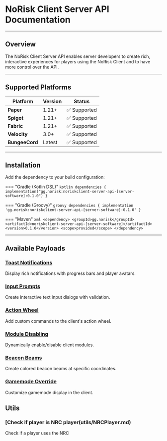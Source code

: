 # NoRisk Client Server API Documentation

---

##  Overview

The NoRisk Client Server API enables server developers to create rich, interactive experiences for players using the NoRisk Client and to have more control over the API.

---

##  Supported Platforms

| Platform | Version | Status |
|----------|---------|--------|
| **Paper** | 1.21+ | ✅ Supported |
| **Spigot** | 1.21+ | ✅ Supported |
| **Fabric** | 1.21+ | ✅ Supported |
| **Velocity** | 3.0+ | ✅ Supported |
| **BungeeCord** | Latest | ✅ Supported |

---

##  Installation

Add the dependency to your build configuration:

=== "Gradle (Kotlin DSL)"
    ```kotlin
    dependencies {
        implementation("gg.norisk:noriskclient-server-api-[server-software]:0.1.0")
    }
    ```

=== "Gradle (Groovy)"
    ```groovy
    dependencies {
        implementation 'gg.norisk:noriskclient-server-api-[server-software]:0.1.0'
    }
    ```

=== "Maven"
    ```xml
    <dependency>
        <groupId>gg.norisk</groupId>
        <artifactId>noriskclient-server-api-[server-software]</artifactId>
        <version>0.1.0</version>
        <scope>provided</scope>
    </dependency>
    ```

---

##  Available Payloads

### [Toast Notifications](payloads/ToastPayload.md)
Display rich notifications with progress bars and player avatars.

### [Input Prompts](payloads/InputbarPayload.md)
Create interactive text input dialogs with validation.

### [Action Wheel](payloads/WheelPayload.md)
Add custom commands to the client's action wheel.

### [Module Disabling](payloads/ModuleDeactivatePayload.md)
Dynamically enable/disable client modules.

### [Beacon Beams](payloads/BeaconBeamPayload.md)
Create colored beacon beams at specific coordinates.

### [Gamemode Override](payloads/GamemodePayload.md)
Customize gamemode display in the client.

## Utils

### [Check if player is NRC player(utils/NRCPlayer.md)
Check if a player uses the NRC
